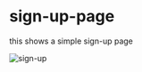 # sign-up-page
this shows a simple sign-up page

![sign-up](https://user-images.githubusercontent.com/64453973/131232507-44628057-9dab-4250-8593-698cea4669a0.png)
